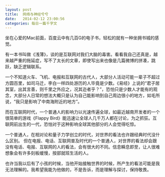 ```yaml
---
layout: post
title:  网络与神经兮兮
date:   2014-02-12 23:00:56
categories: 每日一篇千字文 
---
```


坐在心爱的Mac前面，百度云中有几百G的电子书，轻松的就有一种坐拥书城的感觉。

有一本书叫做《浅薄》，谈的是互联网对我们大脑的毒害。看看我自己还真是，越来越严重的拖延症，写不了太长的文章，即使写出来也像是几篇微博的拼凑，跳跃，缺乏逻辑联系。

一个不知道火车、飞机、电报和互联网的古代人，大部分人活动可能一辈子不超过方圆百里，如司马迁，李白一样四处游历的人毕竟是少数。《易经》上说的“君子居其室，出其言善，则千里之外应之，况其迩者乎？”，恐怕只是少数人才能有的观念，大部分人日常的想法大概只是认为自己能影响到自己周边很小的地方，如毛所说，“我只是影响了中南海附近的地方”。

而在互联网时代，一个普通人的影响力以光速传遍全球，如最近越南开发者的一个很简单的游戏《Flappy Bird》能迅速让全球人几千万人都在讨论，为之抓狂。互联网前出生的一代，恐怕对于这种影响全球其他部分的人会觉得吃惊。

一个普通人，在相对论和量子力学创立的时代，对世界的看法也许跟经典时代没什么区别。
但在电报、电话、互联网普及时代的一个普通人，对世界的看法却会跟没有电话、电报、互联网的人的看法，会有很大的不同。信息瞬息即至，让人很难想象会有许多刻板缓慢，按部就班生活的人。

也许当我以后有了小孩的时候，当他开始接触世界的时候，所产生的看法可能是我无法理解的。我希望我能为他做的，不是告诉，而是理解与探讨，保持敬畏。